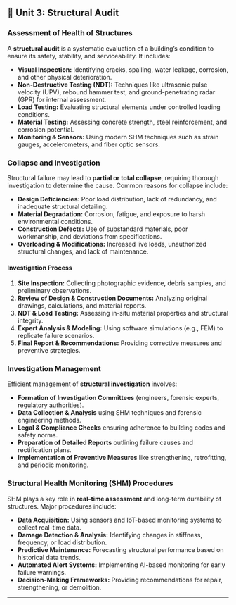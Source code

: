 ## 📖 Unit 3: Structural Audit  

### **Assessment of Health of Structures**  
A **structural audit** is a systematic evaluation of a building’s condition to ensure its safety, stability, and serviceability. It includes:  
- **Visual Inspection:** Identifying cracks, spalling, water leakage, corrosion, and other physical deterioration.  
- **Non-Destructive Testing (NDT):** Techniques like ultrasonic pulse velocity (UPV), rebound hammer test, and ground-penetrating radar (GPR) for internal assessment.  
- **Load Testing:** Evaluating structural elements under controlled loading conditions.  
- **Material Testing:** Assessing concrete strength, steel reinforcement, and corrosion potential.  
- **Monitoring & Sensors:** Using modern SHM techniques such as strain gauges, accelerometers, and fiber optic sensors.  

### **Collapse and Investigation**  
Structural failure may lead to **partial or total collapse**, requiring thorough investigation to determine the cause. Common reasons for collapse include:  
- **Design Deficiencies:** Poor load distribution, lack of redundancy, and inadequate structural detailing.  
- **Material Degradation:** Corrosion, fatigue, and exposure to harsh environmental conditions.  
- **Construction Defects:** Use of substandard materials, poor workmanship, and deviations from specifications.  
- **Overloading & Modifications:** Increased live loads, unauthorized structural changes, and lack of maintenance.  

#### **Investigation Process**  
1. **Site Inspection:** Collecting photographic evidence, debris samples, and preliminary observations.  
2. **Review of Design & Construction Documents:** Analyzing original drawings, calculations, and material reports.  
3. **NDT & Load Testing:** Assessing in-situ material properties and structural integrity.  
4. **Expert Analysis & Modeling:** Using software simulations (e.g., FEM) to replicate failure scenarios.  
5. **Final Report & Recommendations:** Providing corrective measures and preventive strategies.  

### **Investigation Management**  
Efficient management of **structural investigation** involves:  
- **Formation of Investigation Committees** (engineers, forensic experts, regulatory authorities).  
- **Data Collection & Analysis** using SHM techniques and forensic engineering methods.  
- **Legal & Compliance Checks** ensuring adherence to building codes and safety norms.  
- **Preparation of Detailed Reports** outlining failure causes and rectification plans.  
- **Implementation of Preventive Measures** like strengthening, retrofitting, and periodic monitoring.  

### **Structural Health Monitoring (SHM) Procedures**  
SHM plays a key role in **real-time assessment** and long-term durability of structures. Major procedures include:  
- **Data Acquisition:** Using sensors and IoT-based monitoring systems to collect real-time data.  
- **Damage Detection & Analysis:** Identifying changes in stiffness, frequency, or load distribution.  
- **Predictive Maintenance:** Forecasting structural performance based on historical data trends.  
- **Automated Alert Systems:** Implementing AI-based monitoring for early failure warnings.  
- **Decision-Making Frameworks:** Providing recommendations for repair, strengthening, or demolition.  

---


